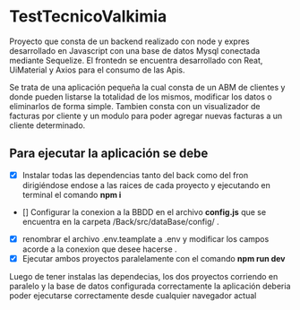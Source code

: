 # TestTecnicoValkimia

Proyecto que consta de un backend realizado con node y expres desarrollado en Javascript con una base de datos Mysql conectada mediante Sequelize.
El frontedn se encuentra desarrollado con Reat, UiMaterial  y Axios para el consumo de las Apis.

Se trata de una aplicación pequeña la cual consta de un ABM de clientes y donde pueden listarse la totalidad de los mismos, modificar los datos o eliminarlos de forma simple. Tambien consta con un visualizador de facturas por cliente y un modulo para poder agregar nuevas facturas a un cliente determinado.

## Para ejecutar la aplicación se debe
- [x] Instalar todas las  dependencias tanto del back como del fron dirigiéndose  endose a las raices de cada proyecto y ejecutando en terminal el comando **npm i**
- [] Configurar la conexion a la BBDD en el archivo **config.js** que se encuentra en la carpeta /Back/src/dataBase/config/ .
- [x] renombrar el archivo .env.teamplate a .env y modificar los campos acorde a la conexion que desee hacerse .
- [x] Ejecutar ambos proyectos paralelamente con el comando **npm run dev**

Luego de tener instalas las dependecias, los dos proyectos corriendo en paralelo y la base de datos configurada correctamente la aplicación deberia poder ejecutarse correctamente desde cualquier navegador actual

